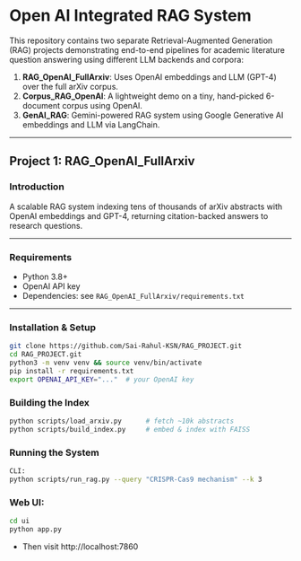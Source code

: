 # Open AI Integrated RAG System

This repository contains two separate Retrieval-Augmented Generation (RAG) projects demonstrating end-to-end pipelines for academic literature question answering using different LLM backends and corpora:

1. **RAG_OpenAI_FullArxiv**: Uses OpenAI embeddings and LLM (GPT-4) over the full arXiv corpus.  
2. **Corpus_RAG_OpenAI**: A lightweight demo on a tiny, hand-picked 6-document corpus using OpenAI.  
3. **GenAI_RAG**: Gemini-powered RAG system using Google Generative AI embeddings and LLM via LangChain.

---

## Project 1: RAG_OpenAI_FullArxiv

### Introduction
A scalable RAG system indexing tens of thousands of arXiv abstracts with OpenAI embeddings and GPT-4, returning citation-backed answers to research questions.

---

### Requirements
- Python 3.8+  
- OpenAI API key  
- Dependencies: see `RAG_OpenAI_FullArxiv/requirements.txt`

---

### Installation & Setup
```bash
git clone https://github.com/Sai-Rahul-KSN/RAG_PROJECT.git
cd RAG_PROJECT.git
python3 -m venv venv && source venv/bin/activate
pip install -r requirements.txt
export OPENAI_API_KEY="..."  # your OpenAI key 
```

### Building the Index

```bash
python scripts/load_arxiv.py      # fetch ~10k abstracts
python scripts/build_index.py     # embed & index with FAISS
```

### Running the System
```bash
CLI:
python scripts/run_rag.py --query "CRISPR-Cas9 mechanism" --k 3
```
### Web UI:
``` bash
cd ui
python app.py
```
- Then visit http://localhost:7860




